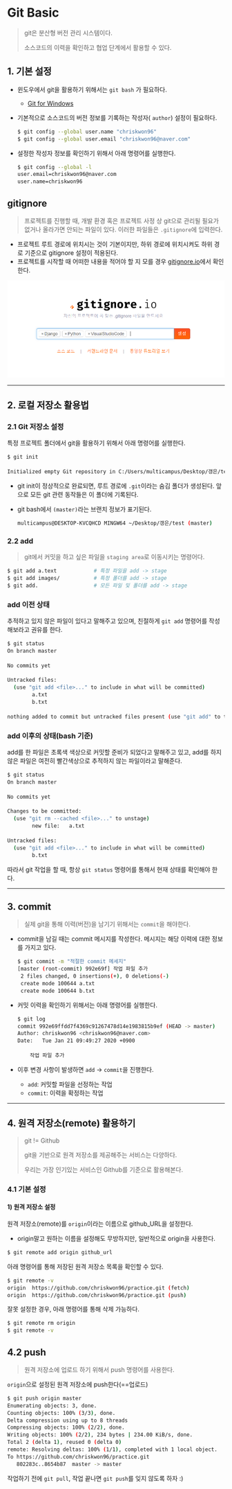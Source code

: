 # Git Basic

> git은 분산형 버전 관리 시스템이다. 
>
> 소스코드의 이력을 확인하고 협업 단계에서 활용할 수 있다.
> 


## 1. 기본 설정

* 윈도우에서 git을 활용하기 위해서는 `git bash` 가 필요하다.

  * [Git for Windows](https://gitforwindows.org/)

* 기본적으로 소스코드의 버전 정보를 기록하는 작성자( `author`) 설정이 필요하다.

  ```bash
  $ git config --global user.name "chriskwon96"
  $ git config --global user.email "chriskwon96@naver.com"
  ```

* 설정한 작성자 정보를 확인하기 위해서 아래 명령어를 실행한다. 

  ```bash
  $ git config --global -l
  user.email=chriskwon96@naver.com
  user.name=chriskwon96
  ```

## gitignore

> 프로젝트를 진행할 때, 개발 환경 혹은 프로젝트 사정 상 git으로 관리될 필요가 없거나 올라가면 안되는 파일이 있다. 이러한 파일들은 `.gitignore`에 입력한다.

* 프로젝트 루트 경로에 위치시는 것이 기본이지만, 하위 경로에 위치시켜도 하위 경로 기준으로 gitignore 설정이 적용된다.
* 프로젝트를 시작할 때 어떠한 내용을 적어야 할 지 모를 경우 [gitignore.io](https://www.gitignore.io/)에서 확인한다.

![image-20200121093648253](images/image-20200121093648253.png)

---

## 2. 로컬 저장소 활용법

### 2.1 Git 저장소 설정

특정 프로젝트 폴더에서 git을 활용하기 위해서 아래 명령어를 실행한다. 

```bash
$ git init

Initialized empty Git repository in C:/Users/multicampus/Desktop/갱은/test/.git/
```

* git init이 정상적으로 완료되면, 루트 경로에 `.git`이라는 숨김 폴더가 생성된다. 앞으로 모든 git 관련 동작들은 이 폴더에 기록된다. 

* git bash에서 `(master)`라는 브랜치 정보가 표기된다. 

  ```bash
  multicampus@DESKTOP-KVCQHCD MINGW64 ~/Desktop/갱은/test (master)
  ```

### 2.2 add

> git에서 커밋을 하고 싶은 파일을 `staging area`로 이동시키는 명령어다.

``` bash
$ git add a.text			# 특정 파일을 add -> stage
$ git add images/			# 특정 폴더를 add -> stage
$ git add.      			# 모든 파일 및 폴더를 add -> stage
```

### add 이전 상태

추적하고 있지 않은 파일이 있다고 말해주고 있으며, 친절하게 `git add` 명령어를 작성해보라고 권유를 한다. 

```bash
$ git status
On branch master

No commits yet

Untracked files:
  (use "git add <file>..." to include in what will be committed)
        a.txt
        b.txt

nothing added to commit but untracked files present (use "git add" to track)

```

### add 이후의 상태(bash 기준)

add를 한 파일은 초록색 색상으로 커밋할 준비가 되었다고 말해주고 있고, add를 하지 않은 파일은 여전히 빨간색상으로 추적하지 않는 파일이라고 말해준다. 

```bash
$ git status
On branch master

No commits yet

Changes to be committed:
  (use "git rm --cached <file>..." to unstage)
        new file:   a.txt

Untracked files:
  (use "git add <file>..." to include in what will be committed)
        b.txt

```

따라서 git 작업을 할 때, 항상 `git status` 명령어를 통해서 현재 상태를 확인해야 한다. 

---

## 3. commit

> 실제 git을 통해 이력(버전)을 남기기 위해서는 `commit`을 해야한다. 

* commit을 남길 때는 commit 메시지를 작성한다. 메시지는 해당 이력에 대한 정보를 가지고 있다. 

  ```bash
  $ git commit -m "적절한 commit 메세지"
  [master (root-commit) 992e69f] 작업 파일 추가
   2 files changed, 0 insertions(+), 0 deletions(-)
   create mode 100644 a.txt
   create mode 100644 b.txt
  ```

* 커밋 이력을 확인하기 위해서는 아래 명령어를 실행한다. 

  ```bash
  $ git log
  commit 992e69ffdd7f4369c91267478d14e1983815b9ef (HEAD -> master)
  Author: chriskwon96 <chriskwon96@naver.com>
  Date:   Tue Jan 21 09:49:27 2020 +0900
  
      작업 파일 추가
  ```

* 이후 변경 사항이 발생하면 `add` -> `commit`을 진행한다. 

  * `add`: 커밋할 파일을 선정하는 작업
  * `commit`: 이력을 확정하는 작업

---

## 4. 원격 저장소(remote) 활용하기

> git != Github
>
> git을 기반으로 원격 저장소를 제공해주는 서비스는 다양하다.
>
> 우리는 가장 인기있는 서비스인 Github를 기준으로 활용해본다. 

### 4.1 기본 설정

#### 1) 원격 저장소 설정

원격 저장소(remote)를 `origin`이라는 이름으로 github_URL을 설정한다.

* origin말고 원하는 이름을 설정해도 무방하지만, 일반적으로 origin을 사용한다. 

```bash
$ git remote add origin github_url
```

아래 명령어를 통해 저장된 원격 저장소 목록을 확인할 수 있다. 

```bash
$ git remote -v
origin  https://github.com/chriskwon96/practice.git (fetch)
origin  https://github.com/chriskwon96/practice.git (push)
```

잘못 설정한 경우, 아래 명령어를 통해 삭제 가능하다.

```bash
$ git remote rm origin
$ git remote -v
```

## 4.2 push

> 원격 저장소에 업로드 하기 위해서  push 명령어를 사용한다. 

`origin`으로 설정된 원격 저장소에 push한다(==업로드)

``` bash
$ git push origin master
Enumerating objects: 3, done.
Counting objects: 100% (3/3), done.
Delta compression using up to 8 threads
Compressing objects: 100% (2/2), done.
Writing objects: 100% (2/2), 234 bytes | 234.00 KiB/s, done.
Total 2 (delta 1), reused 0 (delta 0)
remote: Resolving deltas: 100% (1/1), completed with 1 local object.
To https://github.com/chriskwon96/practice.git
   802283c..8654b87  master -> master

```

작업하기 전에 `git pull`, 작업 끝나면 `git push`를 잊지 않도록 하자 :)





















